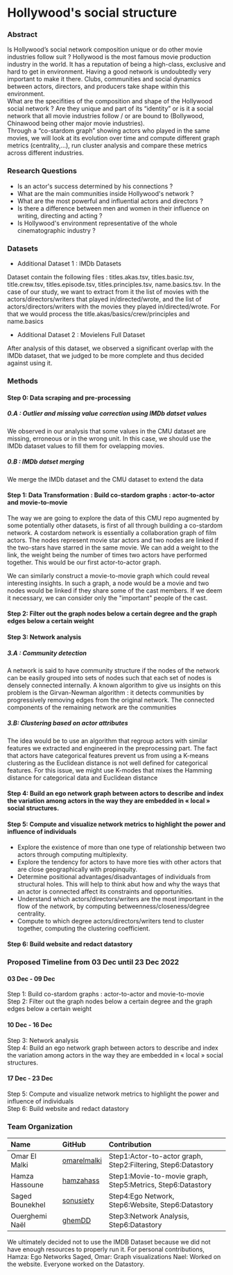 
# Hollywood's social structure

### Abstract

Is Hollywood’s social network composition unique or do other movie industries follow suit ? Hollywood is the most famous movie production industry in the world. It has a reputation of being a high-class, exclusive and hard to get in environment. Having a good network is undoubtedly very important to make it there. Clubs, communities and social dynamics between actors, directors, and producers take shape within this environment. \
What are the specifities of the composition and shape of the Hollywood social network ? Are they unique and part of its “identity” or is it a social network that all movie industries follow / or are bound to (Bollywood, Chinawood being other major movie industries). \
Through a “co-stardom graph” showing actors who played in the same movies, we will look at its evolution over time and compute different graph metrics (centrality,…), run cluster analysis and compare these metrics across different industries.

### Research Questions
- Is an actor's success determined by his connections ?
- What are the main communities inside Hollywood's network ?
- What are the most powerful and influential actors and directors ?
- Is there a difference between men and women in their influence on writing, directing and acting ?
- Is Hollywood's environment representative of the whole cinematographic industry ?

### Datasets

- Additional Dataset 1 : IMDb Datasets

Dataset contain the following files : titles.akas.tsv, titles.basic.tsv, title.crew.tsv, titles.episode.tsv, titles.principles.tsv, name.basics.tsv.
In the case of our study, we want to extract from it the list of movies with the actors/directors/writers that played in/directed/wrote, and the list of actors/directors/writers with the movies they played in/directed/wrote. 
For that we would process the title.akas/basics/crew/principles and name.basics

- Additional Dataset 2 : Movielens Full Dataset

After analysis of this dataset, we observed a significant overlap with the IMDb dataset, that we judged to be more complete and thus decided against using it.

### Methods

#### Step 0: Data scraping and pre-processing

##### 0.A : Outlier and missing value correction using IMDb datset values

We observed in our analysis that some values in the CMU dataset are missing, erroneous or in the wrong unit. In this case, we should use the IMDb dataset values to fill them for ovelapping movies.

##### 0.B : IMDb datset merging

We merge the IMDb dataset and the CMU dataset to extend the data

#### Step 1: Data Transformation : Build co-stardom graphs : actor-to-actor and movie-to-movie

The way we are going to explore the data of this CMU repo augmented by some potentially other datasets, is first of all through building a co-stardom network.
A costardom network is essentially a collaboration graph of film actors. The nodes represent movie star actors and two nodes are linked if the two-stars have starred in the same movie.
We can add a weight to the link, the weight being the number of times two actors have performed together. This would be our first actor-to-actor graph.

We can similarly construct a movie-to-movie graph which could reveal interesting insights.
In such a graph, a node would be a movie and two nodes would be linked if they share some of the cast members. If we deem it necessary, we can
consider only the "important" people of the cast.

#### Step 2: Filter out the graph nodes below a certain degree and the graph edges below a certain weight

#### Step 3: Network analysis

##### 3.A : **Community detection**  
A network is said to have community structure if the nodes of the network can be easily grouped into sets of nodes such that each set of nodes is densely connected internally. A known algorithm to give us insights on this problem is the Girvan-Newman algorithm : it detects communities by progressively removing edges from the original network. The connected components of the remaining network are the communities    

##### 3.B: **Clustering based on actor attributes**  
The idea would be to use an algorithm that regroup actors with similar features we extracted and engineered in the preprocessing part.
The fact that actors have categorical features prevent us from using a K-means clustering as the Euclidean distance is not well
defined for categorical features. For this issue, we might use K-modes that mixes the Hamming distance for categorical data and Euclidean distance

#### Step 4: Build an ego network graph between actors to describe and index the variation among actors in the way they are embedded in « local » social structures.

#### Step 5: Compute and visualize network metrics to highlight the power and influence of individuals

- Explore the existence of more than one type of relationship between two actors through computing multiplexity.
- Explore the tendency for actors to have more ties with other actors that are close geographically with propinquity.
- Determine positional advantages/disadvantages of individuals from structural holes. This will help to think abut how and why the ways that an actor is connected affect its constraints and opportunities.
- Understand which actors/directors/writers are the most important in the flow of the network, by computing betweenness/closeness/degree centrality.
- Compute to which degree actors/directors/writers tend to cluster together, computing the clustering coefficient.

#### Step 6: Build website and redact datastory

### Proposed Timeline from 03 Dec until 23 Dec 2022

#### 03 Dec - 09 Dec

Step 1: Build co-stardom graphs : actor-to-actor and movie-to-movie \
Step 2: Filter out the graph nodes below a certain degree and the graph edges below a certain weight

#### 10 Dec - 16 Dec

Step 3: Network analysis \
Step 4: Build an ego network graph between actors to describe and index the variation among actors in the way they are embedded in « local » social structures.

#### 17 Dec - 23 Dec

Step 5: Compute and visualize network metrics to highlight the power and influence of individuals \
Step 6: Build website and redact datastory

### Team Organization
| Name | GitHub | Contribution |
| :--- | :--- | :--- |
|Omar El Malki   | [omarelmalki](https://github.com/omarelmalki) | Step1:Actor-to-actor graph, Step2:Filtering, Step6:Datastory |
|Hamza Hassoune | [hamzahass](https://github.com/hamzahass) | Step1:Movie-to-movie graph, Step5:Metrics, Step6:Datastory |
|Saged Bounekhel | [sonusiety](https://github.com/sonusiety) | Step4:Ego Network, Step6:Website, Step6:Datastory |
|Ouerghemi Naël  | [ghemDD](https://github.com/ghemDD) | Step3:Network Analysis, Step6:Datastory |

We ultimately decided not to use the IMDB Dataset because we did not have enough resources to properly run it.
For personal contributions,
Hamza: Ego Networks
Saged, Omar: Graph visualizations 
Nael: Worked on the website.
Everyone worked on the Datastory.


